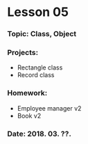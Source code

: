 # Lesson 05

### Topic: Class, Object

### Projects:
- Rectangle class
- Record class

### Homework:
- Employee manager v2
- Book v2

### Date: 2018. 03. ??.